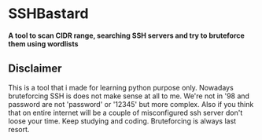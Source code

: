 # SSHBastard
**A tool to scan CIDR range, searching SSH servers and try to bruteforce them using wordlists**

## Disclaimer

This is a tool that i made for learning python purpose only. Nowadays bruteforcing SSH is does not make sense at all to me. We're not in '98 and password are not 'password' or '12345' but more complex. Also if you think that on entire internet will be a couple of misconfigured ssh server don't loose your time. Keep studying and coding. Bruteforcing is always last resort.
